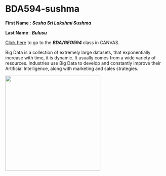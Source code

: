 # BDA594-sushma

**First Name** : ***Sesha Sri Lakshmi Sushma***

**Last Name** : ***Bulusu***

[Click here](https://sdsu.instructure.com/courses/113151) to go to the **_BDA/GEO594_** class in CANVAS.

Big Data is a collection of extremely large datasets, that exponentially increase with time, it is dynamic. It usually comes from a wide variety of resources. 
Industries use Big Data to develop and constantly improve their Artificial Intelligence, along with marketing and sales strategies. 

<img src = "https://user-images.githubusercontent.com/112423162/187592636-24195ba0-c212-448a-be9e-2fbe917d287c.jpg" height = "300" width = "300">
